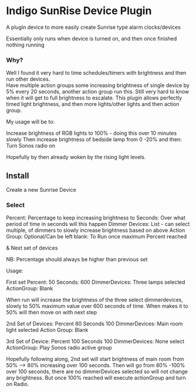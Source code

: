 # Indigo SunRise Device Plugin

A plugin device to more easily create Sunrise type alarm clocks/devices

Essentially only runs when device is turned on, and then once finished nothing running

### Why?

Well I found it very hard to time schedules/timers with brightness and then run other devices.  
Have multiple action groups some increasing brightness of single device by 5% every 20 seconds, another action group run this.
Still very hard to know when it will get to full brightness to escalate.
This plugin allows perfectly timed light brightness, and then more lights/other lights and then action group.

My usage will be to:

Increase brightness of RGB lights to 100% - doing this over 10 minutes slowly
Then increase brightness of bedside lamp from 0 -20%
and then:
Turn Sonos radio on 

Hopefully by then already woken by the rising light levels.


## Install

Create a new Sunrise Device

### Select


Percent: Percentage to keep increasing brightness to
Seconds:  Over what period of time in seconds will this happen
Dimmer Devices: List - can select multiple, of dimmers to slowly increase brightness based on above
Action Group: Optional/Can be left blank:  To Run once maximum Percent reached

&
Next set of devices

NB:
Percentage should always be higher than previous set

Usage:

First set
Percent: 50
Seconds: 600
DimmerDevices: Three lamps selected
ActionGroup: Blank

When run will increase the brightness of the three select dimmerdevices, slowly to 50% maximum value over 600 seconds of time.
When makes it to 50% will then move on with next step

2nd Set of Devices:
Percent 80
Seconds 100
DimmerDevices: Main room light selected
Action Group: Blank

3rd Set of Device:
Percent 100
Seconds 100
DimmerDevices: None select
ActionGroup: Play Sonos radio active group

Hopefully following along, 2nd set will start brightness of main room from 50% --> 80% increasing over 100 seconds.
Then will go from 80% -100% over 100 seconds, there are no dimmerDevices selected so will not change any brightness.
But once 100% reached will execute actionGroup and turn on Radio.

